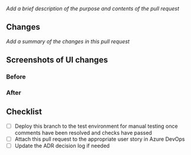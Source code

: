_Add a brief description of the purpose and contents of the pull request_
<!-- Add a link to the user story -->
<!-- Do you need to add any environment variables? -->

## Changes

_Add a summary of the changes in this pull request_

## Screenshots of UI changes

### Before

### After

## Checklist

- [ ] Deploy this branch to the test environment for manual testing once comments have been resolved and checks have passed 
- [ ] Attach this pull request to the appropriate user story in Azure DevOps
- [ ] Update the ADR decision log if needed
